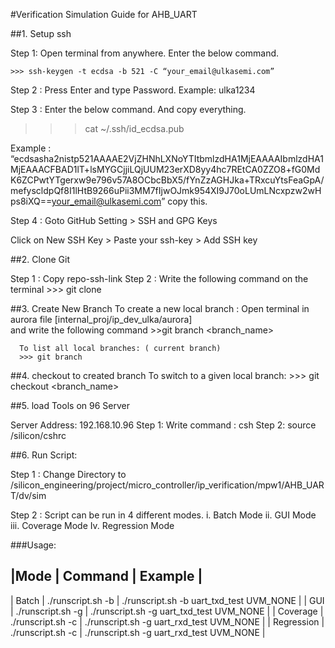 #Verification Simulation Guide for AHB_UART


##1. Setup ssh

Step 1: Open terminal from anywhere. Enter the below command.

    >>> ssh-keygen -t ecdsa -b 521 -C “your_email@ulkasemi.com”
Step 2 :  Press Enter and type Password. 
              Example: ulka1234

Step 3 : Enter the below command. And copy everything.
>>> cat ~/.ssh/id_ecdsa.pub

Example : 
“ecdsasha2nistp521AAAAE2VjZHNhLXNoYTItbmlzdHA1MjEAAAAIbmlzdHA1MjEAAACFBAD1lT+lsMYGCjjiLQjUUM23erXD8yy4hc7REtCA0ZZO8+fG0MdK6ZCPwtYTgerxw9e796v57A8OCbcBbX5/fYnZzAGHJka+TRxcuYtsFeaGpA/mefyscldpQf8I1lHtB9266uPii3MM7fIjwOJmk954XI9J70oLUmLNcxpzw2wHps8iXQ==your_email@ulkasemi.com”  copy this.

Step 4 : Goto GitHub Setting > SSH and GPG Keys 

Click on New SSH Key > Paste your ssh-key > Add SSH key

##2. Clone Git

Step 1 : Copy repo-ssh-link 
Step 2 :  Write the following command on the terminal
             >>> git clone <repo-ssh-link>


##3. Create New Branch
      To create a new local branch : Open terminal in aurora file [internal_proj/ip_dev_ulka/aurora]                                                   
      and write the following command
      >>git branch <branch_name>
     
      To list all local branches: ( current branch)
      >>> git branch

##4. checkout to created branch
     To switch to a given local branch:
     >>> git checkout  <branch_name>
     
##5. load Tools on 96 Server

 Server Address: 192.168.10.96
 Step 1: Write command : csh 
 Step 2: source /silicon/cshrc
 
##6. Run Script: 

Step 1 : Change Directory to /silicon_engineering/project/micro_controller/ip_verification/mpw1/AHB_UART/dv/sim

Step 2 : Script can be run in 4 different modes. 
 i.  Batch Mode
 ii. GUI Mode
 iii. Coverage Mode
 Iv. Regression Mode
 
###Usage:

|Mode   |    Command        |          Example           |
----------------------------------------------------------
| Batch | ./runscript.sh -b  <testname> <verbosity> | ./runscript.sh -b  uart_txd_test  UVM_NONE |
| GUI | ./runscript.sh -g  <testname> <verbosity> | ./runscript.sh -g  uart_txd_test  UVM_NONE |
| Coverage | ./runscript.sh -c  <testname> <verbosity> | ./runscript.sh -g  uart_rxd_test  UVM_NONE |
| Regression | ./runscript.sh -c  <testname> <verbosity> | ./runscript.sh -g  uart_rxd_test  UVM_NONE |

